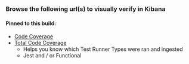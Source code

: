 ### Browse the following url(s) to visually verify in Kibana
#### Pinned to this build: 

- [Code Coverage]($coverageUrl)
- [Total Code Coverage]($totalCoverageUrl)
    - Helps you know which Test Runner Types were ran and ingested
    - Jest and / or Functional

